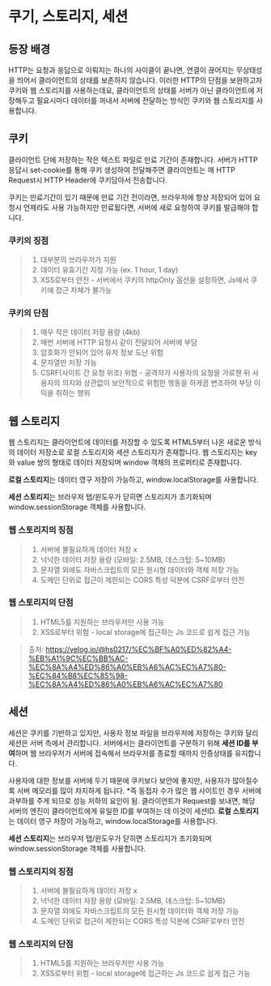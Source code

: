 # 쿠기, 스토리지, 세션

## 등장 배경

HTTP는 요청과 응답으로 이뤄지는 하나의 사이클이 끝나면, 연결이 끊어지는 무상태성을 띄어서 클라이언트의 상태를 보존하지 않습니다. 이러한 HTTP의 단점을 보완하고자 쿠키와 웹 스토리지를 사용하는데요, 클라이언트의 상태를 서버가 아닌 클라이언트에 저장해두고 필요시마다 데이터를 꺼내서 서버에 전달하는 방식인 쿠키와 웹 스토리지를 사용합니다.

## 쿠키

클라이언트 단에 저장하는 작은 텍스트 파일로 만료 기간이 존재합니다. 서버가 HTTP 응답시 set-cookie를 통해 쿠키 생성하여 전달해주면 클라이언트는 매 HTTP Request시 HTTP Header에 쿠키담아서 전송합니다.

쿠키는 만료기간이 있기 때문에 만료 기간 전이라면, 브라우저에 항상 저장되어 있어 요청시 언제라도 사용 가능하지만 만료됬다면, 서버에 새로 요청하여 쿠키를 발급해야 합니다.

### 쿠키의 징점

> 1. 대부분의 브라우저가 지원
> 2. 데이터 유효기간 지정 가능 (ex. 1 hour, 1 day)
> 3. XSS로부터 안전 - 서버에서 쿠키의 httpOnly 옵션을 설정하면, Js에서 쿠키에 접근 자체가 불가능

### 쿠키의 단점

> 1. 매우 작은 데이터 저장 용량 (4kb)
> 2. 매번 서버에 HTTP 요청시 같이 전달되어 서버에 부담
> 3. 암호화가 안되어 있어 유저 정보 도난 위험
> 4. 문자열만 저장 가능
> 5. CSRF(사이트 간 요청 위조) 위협 - 공격자가 사용자의 요청을 가로챈 뒤 사용자의 의지와 상관없이 보안적으로 위험한 행동을 하게끔 변조하여 부당 이익을 취하는 행위

## 웹 스토리지

웹 스토리지는 클라이언트에 데이터를 저장할 수 있도록 HTML5부터 나온 새로운 방식의 데이터 저장소로 로컬 스토리지와 세션 스토리지가 존재합니다. 웹 스토리지는 key와 value 쌍의 형태로 데이터 저장되며 window 객체의 프로퍼티로 존재합니다.

**로컬 스토리지**는 데이터 영구 저장이 가능하고, window.localStorage를 사용합니다.

**세션 스토리지**는 브라우저 탭/윈도우가 닫히면 스토리지가 초기화되며 window.sessionStorage 객체를 사용합니다.

### 웹 스토리지의 징점

> 1. 서버에 불필요하게 데이터 저장 x
> 2. 넉넉한 데이터 저장 용량 (모바일: 2.5MB, 데스크탑: 5~10MB)
> 3. 문자열 외에도 자바스크립트의 모든 원시형 데이터와 객체 저장 가능
> 4. 도메인 단위로 접근이 제한되는 CORS 특성 덕분에 CSRF로부터 안전

### 웹 스토리지의 단점

> 1. HTML5를 지원하는 브라우저만 사용 가능
> 2. XSS로부터 위험 - local storage에 접근하는 Js 코드로 쉽게 접근 가능

> 출처: https://velog.io/@hs0217/%EC%BF%A0%ED%82%A4-%EB%A1%9C%EC%BB%AC-%EC%8A%A4%ED%86%A0%EB%A6%AC%EC%A7%80-%EC%84%B8%EC%85%98-%EC%8A%A4%ED%86%A0%EB%A6%AC%EC%A7%80

## 세션

세션은 쿠키를 기반하고 있지만, 사용자 정보 파일을 브라우저에 저장하는 쿠키와 달리 세션은 서버 측에서 관리합니다. 서버에서는 클라이언트를 구분하기 위해 **세션 ID를 부여**하며 웹 브라우저가 서버에 접속해서 브라우저를 종료할 때까지 인증상태를 유지합니다.

사용자에 대한 정보를 서버에 두기 때문에 쿠키보다 보안에 좋지만, 사용자가 많아질수록 서버 메모리를 많이 차지하게 됩니다. \*즉 동접자 수가 많은 웹 사이트인 경우 서버에 과부하를 주게 되므로 성능 저하의 요인이 됨.
클라이언트가 Request를 보내면, 해당 서버의 엔진이 클라이언트에게 유일한 ID를 부여하는 데 이것이 세션ID.
**로컬 스토리지**는 데이터 영구 저장이 가능하고, window.localStorage를 사용합니다.

**세션 스토리지**는 브라우저 탭/윈도우가 닫히면 스토리지가 초기화되며 window.sessionStorage 객체를 사용합니다.

### 웹 스토리지의 징점

> 1. 서버에 불필요하게 데이터 저장 x
> 2. 넉넉한 데이터 저장 용량 (모바일: 2.5MB, 데스크탑: 5~10MB)
> 3. 문자열 외에도 자바스크립트의 모든 원시형 데이터와 객체 저장 가능
> 4. 도메인 단위로 접근이 제한되는 CORS 특성 덕분에 CSRF로부터 안전

### 웹 스토리지의 단점

> 1. HTML5를 지원하는 브라우저만 사용 가능
> 2. XSS로부터 위험 - local storage에 접근하는 Js 코드로 쉽게 접근 가능

